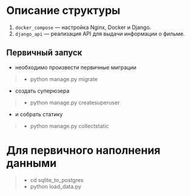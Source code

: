 # Описание структуры 

1. `docker_compose` — настройка Nginx, Docker и Django.
2. `django_api` — реализация API для выдачи информации о фильме.


## Первичный запуск
- необходимо произвести первичные миграции
> - python manage.py migrate 
- создать суперюзера
> - python manage.py createsuperuser 
- и собрать статику
> - python manage.py collectstatic 
# Для первичного наполнения данными 
> - cd sqlite_to_postgres
> - python load_data.py 

